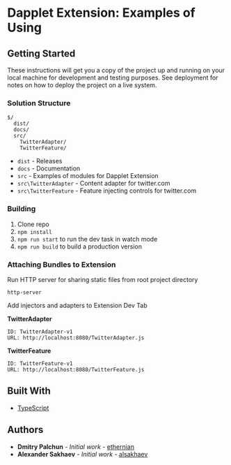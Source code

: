 # Dapplet Extension: Examples of Using

## Getting Started

These instructions will get you a copy of the project up and running on your local machine for development and testing purposes. See deployment for notes on how to deploy the project on a live system.

### Solution Structure

```
$/
  dist/
  docs/
  src/
    TwitterAdapter/
    TwitterFeature/
```

- `dist` - Releases
- `docs` - Documentation
- `src` - Examples of modules for Dapplet Extension
- `src\TwitterAdapter` - Content adapter for twitter.com
- `src\TwitterFeature` - Feature injecting controls for twitter.com

### Building

1.  Clone repo
2.  `npm install`
3.  `npm run start` to run the dev task in watch mode
4.  `npm run build` to build a production version

### Attaching Bundles to Extension
Run HTTP server for sharing static files from root project directory
```
http-server
```

Add injectors and adapters to Extension Dev Tab

**TwitterAdapter**
```
ID: TwitterAdapter-v1
URL: http://localhost:8080/TwitterAdapter.js
```

**TwitterFeature**
```
ID: TwitterFeature-v1
URL: http://localhost:8080/TwitterFeature.js
```

## Built With

* [TypeScript](https://www.typescriptlang.org/)

## Authors

* **Dmitry Palchun** - *Initial work* - [ethernian](https://github.com/ethernian)
* **Alexander Sakhaev** - *Initial work* - [alsakhaev](https://github.com/alsakhaev)

